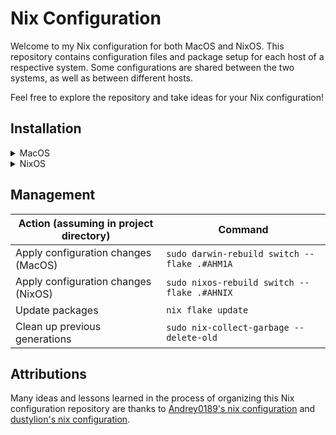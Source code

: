 # Nix Configuration

Welcome to my Nix configuration for both MacOS and NixOS. This repository contains configuration files and package setup for each host of a respective system. Some configurations are shared between the two systems, as well as between different hosts.

Feel free to explore the repository and take ideas for your Nix configuration!

## Installation

<details>
<summary>MacOS</summary>

### MacOS

1. Install the [Homebrew](https://brew.sh/) package manager.
2. Install [Nix](https://nixos.org/) through the [Determinate Nix](https://determinate.systems/) Installer (answer no to the prompt).

> [!NOTE]
> This step adds the `--nix-build-group-id 30000` option.

```
curl --proto '=https' --tlsv1.2 -sSf -L https://install.determinate.systems/nix | sh -s -- install --nix-build-group-id 30000
```

3. Restart the computer.
4. Clone the repository and change into the directory.

```
git clone https://github.com/andreshungbz/nixconfig.git && cd nixconfig
```

5. Install the selected flake configuration for the first time (e.g. `#AHM1A`).

```
sudo nix run nix-darwin/master#darwin-rebuild -- switch --flake .#AHM1A
```

</details>

<details>
<summary>NixOS</summary>

### NixOS

1. Install [NixOS](https://nixos.org/) on the computer using the official images and boot into the system.
2. In the terminal, edit the configuration file using `sudo nano etc/nixos/configuration.nix` and add the following.

```nix
nix.settings.experimental-features = [ "nix-command" "flakes" ];
# add git package
```

3. Switch to the configuration.

```
sudo nixos-rebuild switch
```

4. Create a `Projects` directory in the home directory and change into it.

```
mkdir ~/Projects && cd ~/Projects
```

5.  Clone the repository and change into the directory.

```
git clone https://github.com/andreshungbz/nixconfig.git && cd nixconfig
```

6. Back up the initial configuration.

```
sudo mv /etc/nixos /etc/nixos.bak
```

7. Create a symbolic link to the new configuration.

```
sudo ln -s ~/Projects/nixconfig /etc/nixos
```

8. Install the selected flake configuration for the first time.

```
sudo nixos-rebuild switch --flake .#AHNIX
```

9. Restart the computer.

</details>

## Management

| Action (assuming in project directory) | Command                                      |
| -------------------------------------- | -------------------------------------------- |
| Apply configuration changes (MacOS)    | `sudo darwin-rebuild switch --flake .#AHM1A` |
| Apply configuration changes (NixOS)    | `sudo nixos-rebuild switch --flake .#AHNIX`  |
| Update packages                        | `nix flake update`                           |
| Clean up previous generations          | `sudo nix-collect-garbage --delete-old`      |

## Attributions

Many ideas and lessons learned in the process of organizing this Nix configuration repository are thanks to [Andrey0189's nix configuration](https://github.com/Andrey0189/nixos-config-reborn) and [dustylion's nix configuration](https://github.com/dustinlyons/nixos-config).
